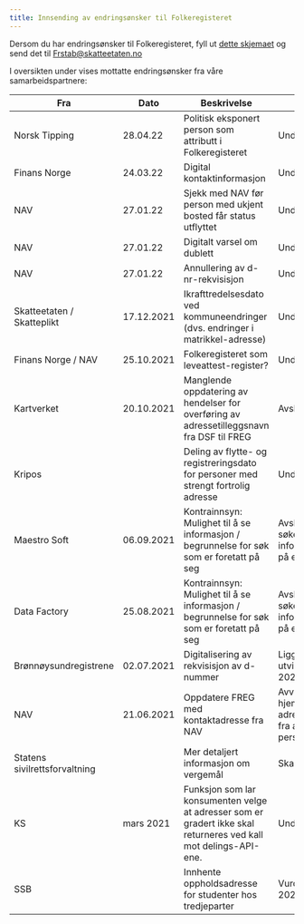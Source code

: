 ```yaml
---
title: Innsending av endringsønsker til Folkeregisteret
---
```

Dersom du har endringsønsker til Folkeregisteret, fyll ut [dette skjemaet](./Innspillskjema_FREG_v5_1.pdf) og send det til Frstab@skatteetaten.no
  
I oversikten under vises mottatte endringsønsker fra våre samarbeidspartnere:
  
 Fra | Dato | Beskrivelse |Status | 
------------|-------------------------------------|----------------|----------------
Norsk Tipping|28.04.22|Politisk eksponert person som attributt i Folkeregisteret|Under behandling
Finans Norge|24.03.22|Digital kontaktinformasjon|Under behandling|
NAV|27.01.22|Sjekk med NAV før person med ukjent bosted får status utflyttet|Under behandling
NAV|27.01.22|Digitalt varsel om dublett|Under behandling
NAV|27.01.22|Annullering av d-nr-rekvisisjon|Under behandling
Skatteetaten / Skatteplikt|17.12.2021|Ikrafttredelsesdato ved kommuneendringer (dvs. endringer i matrikkel-adresse)|Under behandling
Finans Norge / NAV|25.10.2021|Folkeregisteret som leveattest-register?|Under behandling
Kartverket|20.10.2021|Manglende oppdatering av hendelser for overføring av adressetilleggsnavn fra DSF til FREG|Avslått. 
Kripos||Deling av flytte- og registreringsdato for personer med strengt fortrolig adresse|Under behandling
Maestro Soft|06.09.2021|Kontrainnsyn: Mulighet til å se informasjon / begrunnelse for søk som er foretatt på seg |Avslått. Den som søker kan informere om dette på egne sider
Data Factory|25.08.2021|Kontrainnsyn: Mulighet til å se informasjon / begrunnelse for søk som er foretatt på seg |Avslått. Den som søker kan informere om dette på egne sider
Brønnøysundregistrene|02.07.2021|Digitalisering av rekvisisjon av d-nummer|Ligger på utviklingsplanen for 2022
NAV|21.06.2021|Oppdatere FREG med kontaktadresse fra NAV|Avvist. Ikke hjemmel til å motta adresseinformasjon fra andre enn personen selv
Statens sivilrettsforvaltning||Mer detaljert informasjon om vergemål|Skal utvikles i 2022
KS|mars 2021|Funksjon som lar konsumenten velge at adresser som er gradert ikke skal returneres ved kall mot delings-API-ene.|Under behandling
SSB||Innhente oppholdsadresse for studenter hos tredjeparter|Vurderes utviklet i 2023



